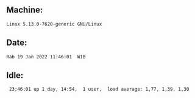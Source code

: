 ## Machine:
```
Linux 5.13.0-7620-generic GNU/Linux
```
## Date:
```
Rab 19 Jan 2022 11:46:01  WIB
```
## Idle:
```
 23:46:01 up 1 day, 14:54,  1 user,  load average: 1,77, 1,39, 1,30
```
